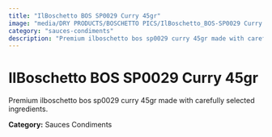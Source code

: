 ```yaml
---
title: "IlBoschetto BOS SP0029 Curry 45gr"
image: "media/DRY PRODUCTS/BOSCHETTO PICS/IlBoschetto_BOS-SP0029 Curry 45gr.png"
category: "sauces-condiments"
description: "Premium ilboschetto bos sp0029 curry 45gr made with carefully selected ingredients."
---
```


# IlBoschetto BOS SP0029 Curry 45gr

Premium ilboschetto bos sp0029 curry 45gr made with carefully selected ingredients.

**Category:** Sauces Condiments
